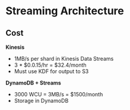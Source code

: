 # Streaming Architecture

## Cost

**Kinesis**
* 1MB/s per shard in Kinesis Data Streams
* 3 * $0.0.15/hr = $32.4/month
* Must use KDF for output to S3

**DynamoDB + Streams**
* 3000 WCU = 3MB/s = $1500/month
* Storage in DynamoDB